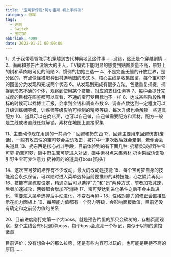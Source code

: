 ```yaml
---
title: '宝可梦传说:阿尔宙斯 初上手评测'
category: 游戏
tags:
  - 评测
  - Switch
  - 宝可梦
abbrlink: 4099
date: 2022-01-21 00:00:00
---
```


1、关于我带着智能手机穿越到古代神奥地区这件事……没错，这还是个穿越剧情…
2、画面和预告片没啥大的出入，TV模式下能明显的感觉到贴图质量不高，原野上的树和草肉眼可见的简陋
3、惯例的初始三选一
4、不是完全无缝的开放世界，是分区的，有点像怪猎那种出村选地图的形式
5、核心主线是收集图鉴，每个宝可梦的图鉴分为发现和完成两个状态
6、从发现到完成有很多方法，包括重复捕捉，捕捉到形态不通的个体，观察到使用某个技能，对应的支线任务等
7、每种会提升完成度的目标在图鉴都可以查看，不通的宝可梦目标也不一样
8、达成某些阶段性目标的时候可以找博士汇报，会拿到金钱和调查点数
9、调查点数达到一定程度可以升级训练师等级，训练师等级影响可控制的精灵等级，每次升级也会解锁一些道具配方
10、道具可以在商店买，也可以自己做，自己做需要配方和素材，配方一般是主线或者直线任务解锁，素材在地图上直接采集

11、主要动作现在用到的一共两个：回避和扔东西
12、回避主要用来回避伤害(废话)，一些有攻击性的宝可梦会主动攻击，被打中一定次数后就会晕倒，晕倒会丢失道具
13、扔东西是核心战斗手段，目前体验到的有下面几种:
扔精灵球抓野生宝可梦
扔宝可梦，砸中野生宝可梦进入对战，砸中素材点采集素材
扔树果或诱饵吸引野生宝可梦注意力
扔神奇的的道具打boss[狗头]

14、这次宝可梦的培养有不少改动，最大的改动是技能
15、每个宝可梦自身的技能池会永久保留，可以随时进入菜单选择当前要携带的4种技能，心之鳞片再见~
16、技能有熟练度设定，精通之后可以选择"力"和"迅"两种方式，前者加攻减速，后者加速减攻，两者都会增加PP消耗
17、宝可梦达到进化条件之后不会主动进化，需要进入菜单选择后手动进化，不变石再见~
18、性格对能力的修正会直接显示在能力面板上
19、每项能力值都有一个努力等级，会影响面板数值，目前还没有确定和之前努力值的关系

20、目前进度刚打完第一个大boss，就是预告片里的那只会砍树的，存档页面观察，整个主线会有5只这种boss，每个boss会点亮一个标记，类似于以前的道馆徽章

目前评价：没有想象中的那么拉胯，还是有些内容可以玩的，也可能是期待不高的原因……
